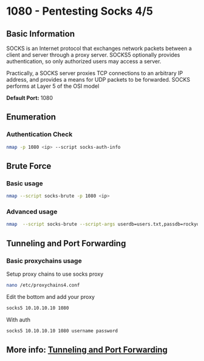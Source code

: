 # 1080 - Pentesting Socks 4/5

## Basic Information

SOCKS is an Internet protocol that exchanges network packets between a client and server through a proxy server. SOCKS5 optionally provides authentication,
so only authorized users may access a server.

Practically, a SOCKS server proxies TCP connections to an arbitrary IP address, and provides a means for UDP packets to be forwarded.
SOCKS performs at Layer 5 of the OSI model 

**Default Port:** 1080

## Enumeration

### Authentication Check

```bash
nmap -p 1080 <ip> --script socks-auth-info
```

## Brute Force 

### Basic usage
```bash
nmap --script socks-brute -p 1080 <ip>
```
### Advanced usage
```bash
nmap  --script socks-brute --script-args userdb=users.txt,passdb=rockyou.txt,unpwdb.timelimit=30m -p 1080 <ip>
```

## Tunneling and Port Forwarding

### Basic proxychains usage

Setup proxy chains to use socks proxy
```bash
nano /etc/proxychains4.conf
```

Edit the bottom and add your proxy
```bash
socks5 10.10.10.10 1080
```

With auth
```bash
socks5 10.10.10.10 1080 username password
```

## More info: [Tunneling and Port Forwarding](../tunneling-and-port-forwarding.md)
